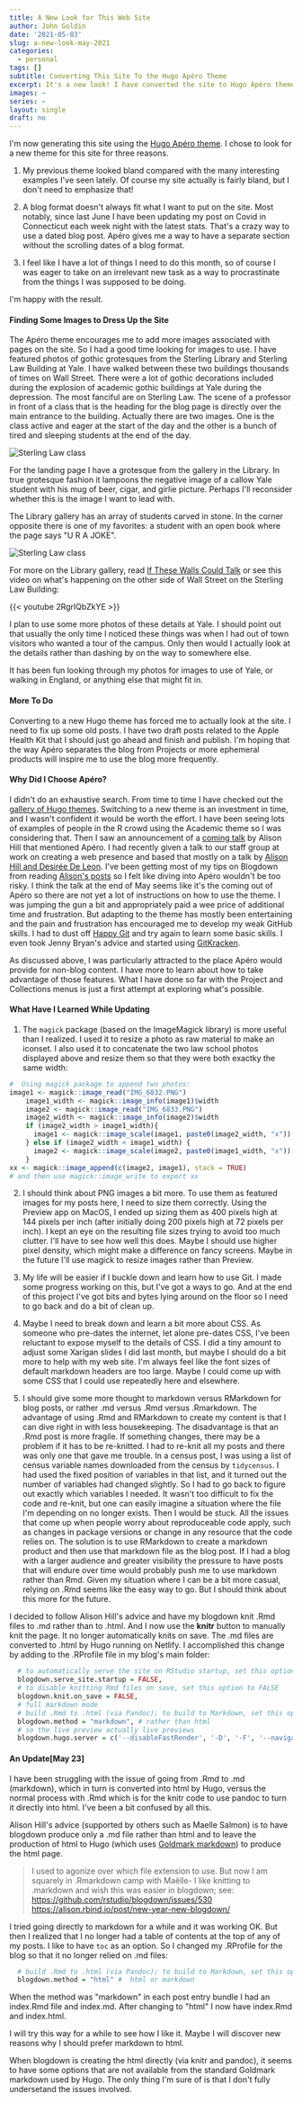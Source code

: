 ```yaml
---
title: A New Look for This Web Site
author: John Goldin
date: '2021-05-03'
slug: a-new-look-may-2021
categories:
  - personal
tags: []
subtitle: Converting This Site To the Hugo Apéro Theme
excerpt: It's a new look! I have converted the site to Hugo Apéro theme. It includes some fun images, including some grotesques from the Sterling Library and Law School buildings at Yale.
images: ~
series: ~
layout: single
draft: no
---
```


I'm now generating this site using the [Hugo Apéro theme](https://hugo-apero.netlify.app). I chose to look for a new theme for this site for three reasons. 

1) My previous theme looked bland compared with the many interesting examples I've seen lately.
Of course my site actually is fairly bland, but I don't need to emphasize that!

2) A blog format doesn't always fit what I want to put on the site. Most notably, 
since last June I have been updating my post on Covid in Connecticut each week
night with the latest stats. That's a crazy way to use a dated blog post. 
Apéro gives me a way to have a separate section without the scrolling dates of
a blog format.

3) I feel like I have a lot of things I need to do this month, so of course I
was eager to take on an irrelevant new task as a way to procrastinate from
the things I was supposed to be doing.

I'm happy with the result. 

#### Finding Some Images to Dress Up the Site

The Apéro theme encourages me to add more images
associated with pages on the site. So I had a good time looking for images to use.
I have featured photos of gothic grotesques from the Sterling Library 
and Sterling Law Building at Yale. I have walked between these two buildings
thousands of times on Wall Street. There were a lot of gothic decorations
included during the explosion of academic gothic buildings at Yale during
the depression. The most fanciful are on Sterling Law. The scene of 
a professor in front of a class that is the heading for the blog
page is directly over the main entrance to the building. Actually there are
two images. One is the class active and eager at the start of the day and
the other is a bunch of tired and sleeping students at the end of the day.

![Sterling Law class](/img/for_site/sidebar-law-classes-joined.png)

For the landing page I have a grotesque from the gallery in the Library.
In true grotesque fashion it lampoons the negative image of a callow
Yale student with his mug of beer, cigar, and girlie picture. Perhaps
I'll reconsider whether this is the image I want to lead with.

The Library gallery has an array of students carved in stone. In the corner opposite there
is one of my favorites: a student with an open book where the page
says "U R A JOKE".

![Sterling Law class](/img/for_site/UR_a_joke.png)

For more on the Library gallery, read [If These Walls Could Talk](http://www.thenewjournalatyale.com/2009/12/if-these-stone-walls-could-talk/) or
see this video on what's happening on the other side of Wall Street on the Sterling Law Building:

{{< youtube 2RgrlQbZkYE >}}

I plan to use some more photos of these details at Yale. I should point
out that usually the only time I noticed these things was when I 
had out of town visitors who wanted a tour of the campus. Only
then would I actually look at the details rather than dashing by
on the way to somewhere else.

It has been fun looking through my photos for images to use of Yale,
or walking in England, or anything else that might fit in.

#### More To Do

Converting to a new Hugo theme has forced me to actually look at the site. 
I need to fix up some old posts. I have two draft posts related to the Apple
Health Kit that I should just go ahead and finish and publish. I'm hoping
that the way Apéro separates the blog from Projects or more ephemeral products will
inspire me to use the blog more frequently.

#### Why Did I Choose Apéro?

I didn't do an exhaustive search. From time to time I have checked out the
[gallery of Hugo themes](https://themes.gohugo.io). Switching to a new theme
is an investment in time, and I wasn't confident it would be worth the effort.
I have been seeing lots of examples of people in the R crowd using the Academic
theme so I was considering that. Then I saw an announcement of a [coming
talk](https://www.meetup.com/rladies-tunis/events/277518271/) by Alison Hill
that  mentioned Apéro. I had recently given a talk to our staff group at
work on creating a web presence and based that mostly on a talk by [Alison Hill
and Desirée De Leon](https://www.youtube.com/watch?v=QcE4RBH2auQ). I've been
getting most of my tips on Blogdown from reading [Alison's posts](https://alison.rbind.io/post/) so I felt
like diving into Apéro wouldn't be too risky. I think the talk at the end
of May seems like it's the coming out of Apéro so there are not yet a lot of instructions
on how to use the theme. I was jumping the gun a bit and appropriately
paid a wee price of additional time and frustration. But adapting to the
theme has mostly been entertaining and the pain and frustration has encouraged me to
develop my weak GitHub skills. I had to dust off [Happy Git](https://happygitwithr.com)
and try again to learn some basic skills. I even took Jenny Bryan's advice
and started using [GitKracken](https://www.gitkraken.com).

As discussed above, I was particularly attracted to the place Apéro would
provide for non-blog content. I have more to learn about how to take 
advantage of those features. What I have done so far with the Project and
Collections menus is just a first attempt at exploring what's possible.

#### What Have I Learned While Updating

1) The `magick` package (based on the ImageMagick library)
is more useful than I realized. I used it to resize a photo
as raw material to make an iconset. I also used it to concatenate
the two law school photos displayed above and resize them so that they
were both exactky the same width:

```r
#  Using magick package to append two photos: 
image1 <- magick::image_read("IMG_6832.PNG")     
    image1_width <- magick::image_info(image1)$width    
    image2 <- magick::image_read("IMG_6833.PNG")    
    image2_width <- magick::image_info(image2)$width    
    if (image2_width > image1_width){    
      image1 <- magick::image_scale(image1, paste0(image2_width, "x"))    
    } else if (image2_width < image1_width) {    
      image2 <- magick::image_scale(image2, paste0(image1_width, "x"))    
    }     
xx <- magick::image_append(c(image2, image1), stack = TRUE)  
# and then use magick::image_write to export xx 
```

2) I should think about PNG images a bit more. To use them as
featured images for my posts here, I need to size them correctly.
Using the Preview app on MacOS, I ended up sizing them as
400 pixels high at 144 pixels per inch (after initially
doing 200 pixels high at 72 pixels per inch). I kept an eye
on the resulting file sizes trying to avoid too much clutter.
I'll have to see how well this does. Maybe I should use higher
pixel density, which might make a difference on fancy screens.
Maybe in the future I'll use magick to resize images rather than Preview.

3) My life will be easier if I buckle down and learn how to use Git. I made
some progress working on this, but I've got a ways to go. 
And at the end of this project I've got bits and bytes lying 
around on the floor so I need to go back and do a bit of clean up.

4) Maybe I need to break down and learn a bit more about CSS.
As someone who pre-dates the internet, let alone pre-dates CSS,
I've been reluctant to expose myself to the details of CSS. I did
a tiny amount to adjust some Xarigan slides I did last month,
but maybe I should do a bit more to help with my web site. I'm
always feel like the font sizes of default markdown headers are
too large. Maybe I could come up with some CSS that I could use
repeatedly here and elsewhere.

5) I should give some more thought to markdown versus RMarkdown
for blog posts, or rather .md versus .Rmd versus .Rmarkdown. The
advantage of using .Rmd and RMarkdown to create my content is
that I can dive right in with less housekeeping. The 
disadvantage is that an .Rmd post is more fragile. If
something changes, there may be a problem if it has to
be re-knitted. I had to re-knit all my posts and there was
only one that gave me trouble. In a census post, I was
using a list of census variable names downloaded from the
census by `tidycensus`. I had used the fixed position of
variables in that list, and it turned out the number of
variables had changed slightly. So I had to go back to 
figure out exactly which variables I needed. It wasn't
too difficult to fix the code and re-knit, but one can easily imagine a situation where
the file I'm depending on no longer exists. Then I would be
stuck. All the issues that come up when people
worry about reproduceable code apply, such as
changes in package versions or change in any
resource that the code relies on.
The solution is to use RMarkdown to create a
markdown product and then use that markdown file
as the blog post. If I had a blog with a larger audience
and greater visibility the pressure to have posts that
will endure over time would probably push me to 
use markdown rather than Rmd. Given my situation where I can be
a bit more casual, relying on .Rmd seems like the easy
way to go. But I should think about this more for the future.

I decided to follow Alison Hill's advice and
have my blogdown knit .Rmd files to .md rather than to .html.
And I now use the **knitr** button to manually knit the page.
It no longer automatically knits on save. The .md files are
converted to .html by Hugo running on Netlify. I accomplished
this change by adding to the .RProfile file in my blog's main
folder:

```r
  # to automatically serve the site on RStudio startup, set this option to TRUE
  blogdown.serve_site.startup = FALSE,
  # to disable knitting Rmd files on save, set this option to FALSE
  blogdown.knit.on_save = FALSE,
  # full markdown mode
  # build .Rmd to .html (via Pandoc); to build to Markdown, set this option to 'markdown'
  blogdown.method = "markdown", # rather than html
  # so the live preview actually live previews
  blogdown.hugo.server = c('--disableFastRender', '-D', '-F', '--navigateToChanged')
```

#### An Update[May 23]

I have been struggling with the issue of going from .Rmd to 
.md (markdown), which in turn is converted into
html by Hugo, versus the normal process with .Rmd which is for
the knitr code to use pandoc to turn it directly into html.
I've been a bit confused by all this. 

Alison Hill's advice (supported by others such as Maelle Salmon)
is to have blogdown produce only a .md file rather than
html and to leave the production of html to Hugo (which
uses [Goldmark markdown](https://www.markdownguide.org/tools/hugo/))
to produce the html page. 

> I used to agonize over which file extension to use. But now I am squarely in .Rmarkdown camp with Maëlle- I like knitting to .markdown and wish this was easier in blogdown; see: https://github.com/rstudio/blogdown/issues/530    
> https://alison.rbind.io/post/new-year-new-blogdown/

I tried going directly to markdown for a while and
it was working OK. But then I realized that I no
longer had a table of contents at the top of any of
my posts. I like to have `toc` as an option. 
So I changed my .RProfile for the blog so that
it no longer relied on .md files:

```r
  # build .Rmd to .html (via Pandoc); to build to Markdown, set this option to 'markdown'
  blogdown.method = "html" #  html or markdown
```

When the method was "markdown" in each post entry
bundle I had an index.Rmd file and index.md. 
After changing to "html" I now have index.Rmd
and index.html.

I will try this way for a while to see how I like it.
Maybe I will discover new reasons why I should prefer
markdown to html.

When blogdown is creating the html directly (via knitr and pandoc),
it seems to have some options that are not available from
the standard Goldmark markdown used by Hugo. The
only thing I'm sure of is that I don't fully undersetand
the issues involved.
